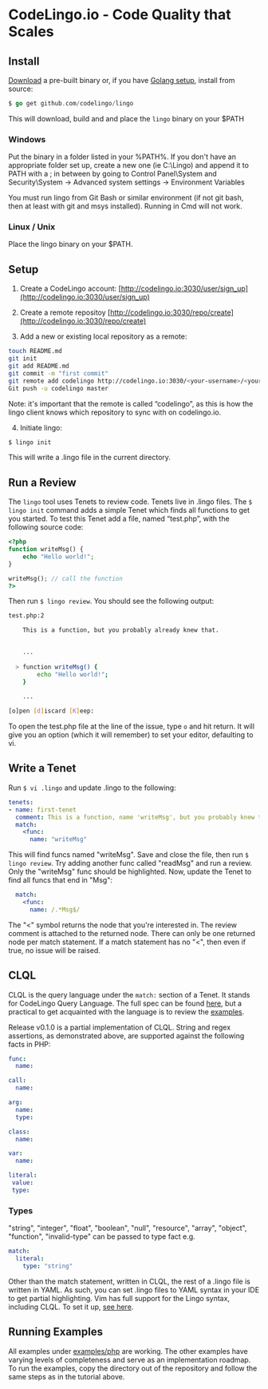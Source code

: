 # CodeLingo.io - Code Quality that Scales

## Install

[Download](https://github.com/codelingo/lingo/releases) a pre-built binary or, if you have [Golang setup](https://golang.org/doc/install), install from source:

```go
$ go get github.com/codelingo/lingo
```

This will download, build and and place the `lingo` binary on your $PATH

### Windows

Put the binary in a folder listed in your %PATH%. If you don't have an appropriate folder set up, create a new one (ie C:\Lingo) and append it to PATH with a ; in between by going to Control Panel\System and Security\System -> Advanced system settings -> Environment Variables

You must run lingo from Git Bash or similar environment (if not git bash, then at least with git and msys installed). Running in Cmd will not work.

### Linux / Unix

Place the lingo binary on your $PATH.

## Setup

1. Create a CodeLingo account: [http://codelingo.io:3030/user/sign_up](http://codelingo.io:3030/user/sign_up)

2. Create a remote repositoy [http://codelingo.io:3030/repo/create](http://codelingo.io:3030/repo/create)

3. Add a new or existing local repository as a remote:

```bash
touch README.md
git init
git add README.md
git commit -m "first commit"
git remote add codelingo http://codelingo.io:3030/<your-username>/<your-repo-name>.git
Git push -u codelingo master
```

Note: it's important that the remote is called “codelingo”, as this is how the lingo client knows which repository to sync with on codelingo.io.

4. Initiate lingo:

```bash
$ lingo init
```

This will write a .lingo file in the current directory.

## Run a Review

The `lingo` tool uses Tenets to review code. Tenets live in .lingo files. The `$ lingo init` command adds a simple Tenet which finds all functions to get you started. To test this Tenet add a file, named “test.php”, with the following source code:

```PHP
<?php
function writeMsg() {
    echo "Hello world!";
}

writeMsg(); // call the function
?>
```

Then run `$ lingo review`. You should see the following output:

```bash
test.php:2

    This is a function, but you probably already knew that.
    

    ...
    
  > function writeMsg() {
        echo "Hello world!";
    }
    
    ...

[o]pen [d]iscard [K]eep: 
```

To open the test.php file at the line of the issue, type `o` and hit return. It will give you an option (which it will remember) to set your editor, defaulting to vi.

## Write a Tenet

Run `$ vi .lingo` and update .lingo to the following:

```yaml
tenets:
- name: first-tenet
  comment: This is a function, name 'writeMsg', but you probably knew that.
  match: 
    <func:
      name: "writeMsg"
```

This will find funcs named "writeMsg". Save and close the file, then run `$ lingo review`. Try adding another func called "readMsg" and run a review. Only the "writeMsg" func should be highlighted. Now, update the Tenet to find all funcs that end in "Msg":

```yaml
  match: 
    <func:
      name: /.*Msg$/
```

The "<" symbol returns the node that you're interested in. The review comment is attached to the returned node. There can only be one returned node per match statement. If a match statement has no "<", then even if true, no issue will be raised.

## CLQL

CLQL is the query language under the `match:` section of a Tenet. It stands for CodeLingo Query Language. The full spec can be found [here](https://docs.google.com/document/d/1NIw1J9u2hiez9ZYZ0S1sV8lJamdE9eyqWa8R9uho0MU/edit), but a practical to get acquainted with the language is to review the [examples](codelingo/lingo/examples).

Release v0.1.0 is a partial implementation of CLQL. String and regex assertions, as demonstrated above, are supported against the following facts in PHP:

```yaml
func:
  name:

call:
  name:

arg:
  name:
  type:

class:
  name:

var:
  name:

literal:
 value:
 type:
```

### Types

"string", "integer", "float", "boolean", "null", "resource", "array", "object", "function", "invalid-type" can be passed to type fact e.g.

```yaml
match:
  literal:
    type: "string"

```

Other than the match statement, written in CLQL, the rest of a .lingo file is written in YAML. As such, you can set .lingo files to YAML syntax in your IDE to get partial highlighting. Vim has full support for the Lingo syntax, including CLQL. To set it up, [see here](scripts/lingo.vim.readme).

## Running Examples

All examples under [examples/php](examples/php) are working. The other examples have varying levels of completeness and serve as an implementation roadmap. To run the examples, copy the directory out of the repository and follow the same steps as in the tutorial above.